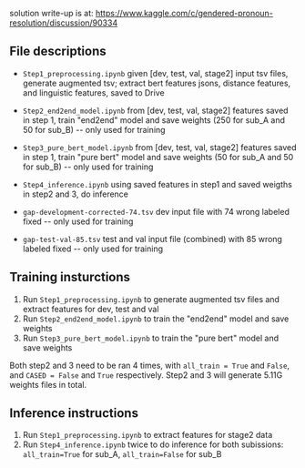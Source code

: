 solution write-up is at: https://www.kaggle.com/c/gendered-pronoun-resolution/discussion/90334

## File descriptions

* `Step1_preprocessing.ipynb` given [dev, test, val, stage2] input tsv files, generate augmented tsv; extract bert features jsons, distance features, and linguistic features, saved to Drive
* `Step2_end2end_model.ipynb` from [dev, test, val, stage2] features saved in step 1, train "end2end" model and save weights (250 for sub_A and 50 for sub_B) -- only used for training
* `Step3_pure_bert_model.ipynb` from [dev, test, val, stage2] features saved in step 1, train "pure bert" model and save weights (50 for sub_A and 50 for sub_B) -- only used for training
* `Step4_inference.ipynb` using saved features in step1 and saved weigths in step2 and 3, do inference

*  `gap-development-corrected-74.tsv` dev input file with 74 wrong labeled fixed -- only used for training
*  `gap-test-val-85.tsv` test and val input file (combined) with 85 wrong labeled fixed -- only used for training

## Training insturctions
1. Run `Step1_preprocessing.ipynb` to generate augmented tsv files and extract features for dev, test and val 
2. Run `Step2_end2end_model.ipynb` to train the "end2end" model and save weights
3. Run `Step3_pure_bert_model.ipynb`  to train the "pure bert" model and save weights

Both step2 and 3 need to be ran 4 times, with `all_train = True` and `False`, and `CASED = False` and `True` respectively. Step2 and 3 will generate 5.11G weights files in total.

## Inference instructions
1. Run `Step1_preprocessing.ipynb` to extract features for stage2 data
2. Run `Step4_inference.ipynb` twice to do inference for both subissions: `all_train=True` for sub_A, `all_train=False` for sub_B
